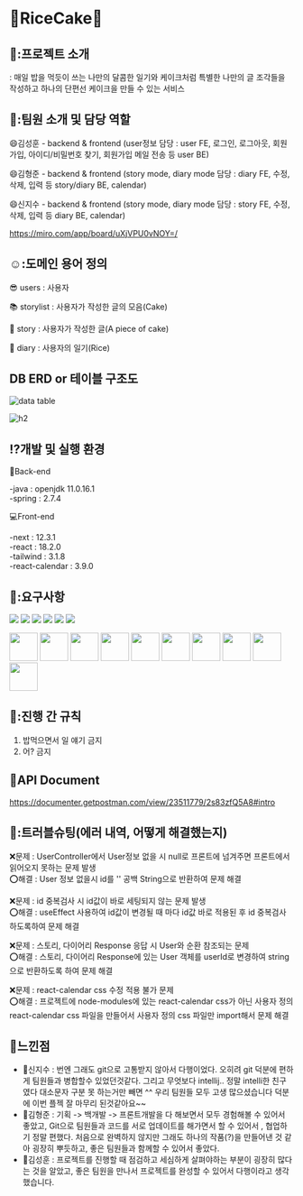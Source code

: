 # 🥇RiceCake🥇
## 🚄:프로젝트 소개
: 매일 밥을 먹듯이 쓰는 나만의 달콤한 일기와 케이크처럼 특별한 나만의 글 조각들을 작성하고 하나의 단편선 케이크을 만들 수 있는 서비스

## 🍬:팀원 소개 및 담당 역할 
😄김성훈 - backend & frontend
            (user정보 담당 : user FE, 로그인, 로그아웃, 회원가입, 아이디/비밀번호 찾기, 회원가입 메일 전송 등 user BE)
            
😄김형준 - backend & frontend
            (story mode, diary mode 담당 : diary FE, 수정, 삭제, 입력 등 story/diary BE, calendar)
            
😄신지수 - backend & frontend
            (story mode, diary mode 담당 : story FE, 수정, 삭제, 입력 등 diary BE, calendar)
            
            
https://miro.com/app/board/uXjVPU0vNOY=/
            

## ☺️:도메인 용어 정의
:sunglasses: users : 사용자

:books: storylist : 사용자가 작성한 글의 모음(Cake)

:green_book: story : 사용자가 작성한 글(A piece of cake)

:notebook: diary : 사용자의 일기(Rice)


## DB ERD or 테이블 구조도
![data table](https://user-images.githubusercontent.com/108638803/194300916-6c86d45d-23e7-4b0e-9929-f7060222da0f.png)

![h2](https://user-images.githubusercontent.com/108638803/194301943-414599f0-b307-4328-82e9-17a127d3cb00.png)


## :interrobang:개발 및 실행 환경
:wrench:Back-end

-java : openjdk 11.0.16.1<br>
-spring : 2.7.4

:computer:Front-end

-next : 12.3.1<br>
-react : 18.2.0<br>
-tailwind : 3.1.8<br>
-react-calendar : 3.9.0<br>

## 📕:요구사항
<p>
<img src="https://img.shields.io/badge/GIT-E44C30?style=for-the-badge&logo=git&logoColor=white"/>
<img src="https://img.shields.io/badge/HTML5-E34F26?style=for-the-badge&logo=html5&logoColor=white"/>
<img src="https://img.shields.io/badge/CSS3-1572B6?style=for-the-badge&logo=css3&logoColor=white"/>
<img src="https://img.shields.io/badge/Zoom-2D8CFF?style=for-the-badge&logo=zoom&logoColor=white"/>
<img src="https://img.shields.io/badge/Discord-5865F2?style=for-the-badge&logo=discord&logoColor=white"/>
<img src="https://img.shields.io/badge/Miro-F7C922?style=for-the-badge&logo=Miro&logoColor=050036"/>
</p>
<p>
<img src="https://cdn.jsdelivr.net/gh/devicons/devicon/icons/java/java-original-wordmark.svg" width="50" height="50" />
<img src="https://cdn.jsdelivr.net/gh/devicons/devicon/icons/spring/spring-original.svg" width="50" height="50" />
<img src="https://cdn.jsdelivr.net/gh/devicons/devicon/icons/javascript/javascript-original.svg" width="50" height="50" />
<img src="https://cdn.jsdelivr.net/gh/devicons/devicon/icons/nextjs/nextjs-original-wordmark.svg"  width="50" height="50" />
<img src="https://cdn.jsdelivr.net/gh/devicons/devicon/icons/tailwindcss/tailwindcss-plain.svg" width="50" height="50" />
<img src="https://cdn.jsdelivr.net/gh/devicons/devicon/icons/intellij/intellij-original.svg" width="50" height="50" />
<img src="https://cdn.jsdelivr.net/gh/devicons/devicon/icons/vscode/vscode-original.svg" width="50" height="50" />
<img src="https://cdn.jsdelivr.net/gh/devicons/devicon/icons/mysql/mysql-original.svg" width="50" height="50" />
<img src="https://cdn.jsdelivr.net/gh/devicons/devicon/icons/github/github-original.svg" width="50" height="50" />
<img src="https://cdn.jsdelivr.net/gh/devicons/devicon/icons/npm/npm-original-wordmark.svg" width="50" height="50" />
</p>

## 🏹:진행 간 규칙
1) 밥먹으면서 일 얘기 금지
2) 어? 금지
  
## :book:API Document
https://documenter.getpostman.com/view/23511779/2s83zfQ5A8#intro

## 🤢:트러블슈팅(에러 내역, 어떻게 해결했는지)
:x:문제 : UserController에서 User정보 없을 시 null로 프론트에 넘겨주면 프론트에서 읽어오지 못하는 문제 발생<br>
:o:해결 : User 정보 없을시 id를 '' 공백 String으로 반환하여 문제 해결

:x:문제 : id 중복검사 시 id값이 바로 세팅되지 않는 문제 발생<br>
:o:해결 : useEffect 사용하여 id값이 변경될 때 마다 id값 바로 적용된 후 id 중복검사 하도록하여 문제 해결

:x:문제 : 스토리, 다이어리 Response 응답 시 User와 순환 참조되는 문제<br>
:o:해결 : 스토리, 다이어리 Response에 있는 User 객체를 userId로 변경하여 string으로 반환하도록 하여 문제 해결

:x:문제 : react-calendar css 수정 적용 불가 문제<br>
:o:해결 : 프로젝트에 node-modules에 있는 react-calendar css가 아닌 사용자 정의 react-calendar css 파일을 만들어서 사용자 정의 css 파일만 import해서 문제 해결

## :rainbow:느낀점
- :woman:신지수 : 번엔 그래도 git으로 고통받지 않아서 다행이었다.  오히려 git 덕분에 편하게 팀원들과 병합할수 있었던것같다. 그리고  무엇보다 intellij.. 정말 intelli한 친구였다 대소문자 구분 못 하는거만 빼면 ^^ 우리 팀원들 모두 고생 많으셨습니다 덕분에 이번 플젝 잘 마무리 된것같아요~~
- :man:김형준 : 기획 -> 백개발 -> 프론트개발을 다 해보면서 모두 경험해볼 수 있어서 좋았고,  Git으로 팀원들과 코드를 서로 업데이트를 해가면서 할 수 있어서 , 협업하기 정말 편했다. 처음으로 완벽하지 않지만 그래도  하나의 작품(?)을 만들어낸 것 같아 굉장히 뿌듯하고, 좋은 팀원들과 함께할 수 있어서 좋았다.
- :man:김성훈 : 프로젝트를 진행할 때 점검하고 세심하게 살펴야하는 부분이 굉장히 많다는 것을 알았고, 좋은 팀원을 만나서 프로젝트를 완성할 수 있어서 다행이라고 생각했습니다.

